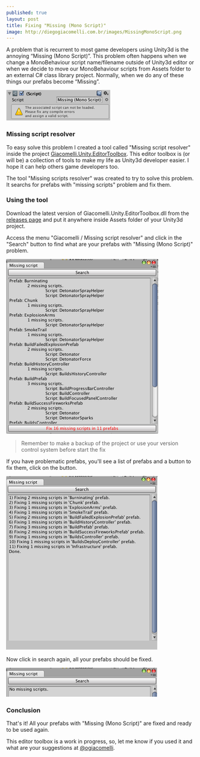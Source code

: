 ```yaml
---
published: true
layout: post
title: Fixing "Missing (Mono Script)"
image: http://diegogiacomelli.com.br/images/MissingMonoScript.png
---
```


A problem that is recurrent to most game developers using Unity3d is the annoying “Missing (Mono Script)”. This problem often happens when we change a MonoBehaviour script name/filename outside of Unity3d editor or when we decide to move our MonoBehaviour scripts from Assets folder to an external C# class library project. Normally, when we do any of these things our prefabs become “Missing”.

![](../images/MissingMonoScript.png)

### Missing script resolver
To easy solve this problem I created a tool called "Missing script resolver" inside the project [Giacomelli.Unity.EditorToolbox](https://github.com/giacomelli/Giacomelli.Unity.EditorToolbox). This editor toolbox is (or will be) a collection of tools to make my life as Unity3d developer easier. I hope it can help others game developers too.

The tool "Missing scripts resolver" was created to try to solve this problem. It searchs for prefabs with "missing scripts" problem and fix them.

### Using the tool
Download the latest version of Giacomelli.Unity.EditorToolbox.dll from the [releases page](https://github.com/giacomelli/Giacomelli.Unity.EditorToolbox/releases) and put it anywhere inside Assets folder of your Unity3d project.

Access the menu "Giacomelli / Missing script resolver" and click in the "Search" button to find what are your prefabs with "Missing (Mono Script)" problem.

![](../images/MissingMonoScriptPrefabsTofix.png)

> Remember to make a backup of the project or use your version control system before start the fix

If you have problematic prefabs, you'll see a list of prefabs and a button to  fix them, click on the button.

![](../images/MissingMonoScriptPrefabsFixed.png)

Now click in search again, all your prefabs should be fixed.

![](../images/MissingMonoScriptNoMissing.png)


### Conclusion
That's it! All your prefabs with "Missing (Mono Script)" are fixed and ready to be used again.

This editor toolbox is a work in progress, so, let me know if you used it and what are your suggestions at [@ogiacomelli](http://twitter.com/ogiacomelli).